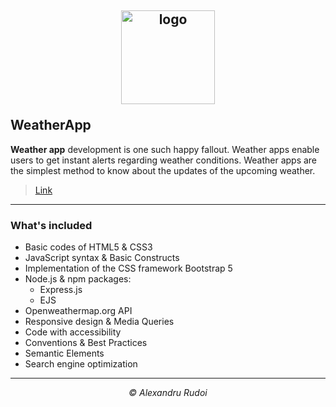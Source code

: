 ## <p align="center"><a href="https://vast-brushlands-94595.herokuapp.com/"><img src="https://i.ibb.co/MNs7FCv/favicon-0.png" alt="logo" width="150px" border="0"></a></p>WeatherApp

**Weather app** development is one such happy fallout. Weather apps enable users to get instant alerts regarding weather conditions. Weather apps are the simplest method to know about the updates of the upcoming weather.

> <p><a href="https://damp-wave-91569.herokuapp.com/">Link</a></p>

---

### What's included

+ Basic codes of HTML5 & CSS3
+ JavaScript syntax & Basic Constructs
+ Implementation of the CSS framework Bootstrap 5
+ Node.js & npm packages:
  * Express.js
  * EJS
+ Openweathermap.org API
+ Responsive design & Media Queries
+ Code with accessibility
+ Conventions & Best Practices
+ Semantic Elements
+ Search engine optimization

---

<p align="center"><em>&copy; Alexandru Rudoi</em></p>

